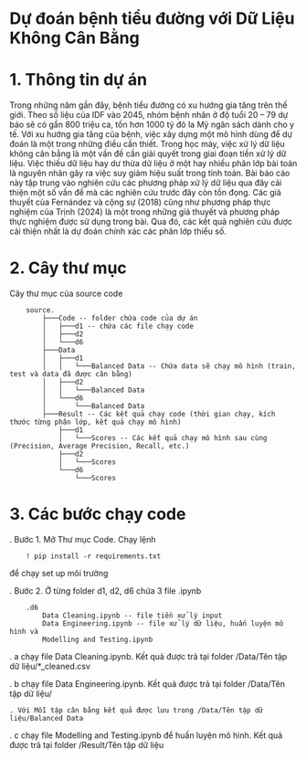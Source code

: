 # Dự đoán bệnh tiểu đường với Dữ Liệu Không Cân Bằng

# 1. Thông tin dự án

Trong những năm gần đây, bệnh tiểu đường có xu hướng gia tăng trên thế giới. Theo số liệu của IDF vào 2045, nhóm bệnh nhân ở độ tuổi 20 – 79 dự báo sẽ có gần 800 triệu ca, tốn hơn 1000 tỷ đô la Mỹ ngân sách dành cho y tế. Với xu hướng gia tăng của bệnh, việc xây dựng một mô hình dùng để dự đoán là một trong những điều cần thiết. Trong học máy, việc xử lý dữ liệu không cân bằng là một vấn đề cần giải quyết trong giai đoạn tiền xử lý dữ liệu. Việc thiếu dữ liệu hay dư thừa dữ liệu ở một hay nhiều phân lớp bài toán là nguyên nhân gây ra việc suy giảm hiệu suất trong tính toán. Bài báo cáo này tập trung vào nghiên cứu các phương pháp xử lý dữ liệu qua đây cải thiện một số vấn đề mà các nghiên cứu trước đây còn tồn đọng. Các giả thuyết của Fernández và cộng sự (2018) cũng như phương pháp thực nghiệm của Trịnh (2024) là một trong những giả thuyết và phương pháp thực nghiệm được sử dụng trong bài. Qua đó, các kết quả nghiên cứu được cải thiện nhất là dự đoán chính xác các phân lớp thiểu số.

# 2. Cây thư mục
Cây thư mục của source code
```
    source.
        ├───Code -- folder chứa code của dự án
        │   ├───d1 -- chứa các file chạy code
        │   ├───d2
        │   └───d6
        ├───Data
        │   ├───d1
        │   │   └───Balanced Data -- Chứa data sẽ chạy mô hình (train, test và data đã được cân bằng)
        │   ├───d2
        │   │   └───Balanced Data
        │   └───d6
        │       └───Balanced Data
        ├───Result -- Các kết quả chạy code (thời gian chạy, kích thước từng phân lớp, kết quả chạy mô hình)
            ├───d1
            │   └───Scores -- Các kết quả chạy mô hình sau cùng (Precision, Average Precision, Recall, etc.)
            ├───d2
            │   └───Scores
            └───d6
                └───Scores
```



# 3. Các bước chạy code

. Bước 1. Mở Thư mục Code. Chạy lệnh 

```
    ! pip install -r requirements.txt
```

để chạy set up môi trường

. Bước 2. Ở từng folder d1, d2, d6 chứa 3 file .ipynb

```
    .d6
        Data Cleaning.ipynb -- file tiền xử lý input
        Data Engineering.ipynb -- file xử lý dữ liệu, huấn luyện mô hình và 
        Modelling and Testing.ipynb
```

. a chạy file Data Cleaning.ipynb. Kết quả được trả tại folder /Data/Tên tập dữ liệu/*_cleaned.csv

. b chạy file Data Engineering.ipynb. Kết quả được trả tại folder /Data/Tên tập dữ liệu/

    . Với Mỗi tập cân bằng kết quả được lưu trong /Data/Tên tập dữ liệu/Balanced Data

. c chạy file Modelling and Testing.ipynb để huấn luyện mô hình. Kết quả được trả tại folder /Result/Tên tập dữ liệu

